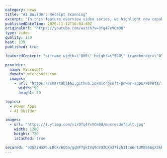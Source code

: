 ```yaml
---
category: news
title: "AI Builder: Receipt scanning"
excerpt: "In this feature overview video series, we highlight new capabilities included in the latest update to AI Builder.  Receipt scanning is a new AI Builder feature that processes receipts to identify and extract information. The AI model identifies receipt data, merchant information, total price, and taxes"
publishedDateTime: 2020-11-12T16:04:40Z
originalUrl: "https://youtube.com/watch?v=Ofq47xVCm0U"
type: video
quality: 139
heat: 139
published: true

featuredContent: "<iframe width=\"800\" height=\"500\" frameborder=\"0\" src=\"https://www.youtube.com/embed/Ofq47xVCm0U\" allow=\"accelerometer; autoplay; encrypted-media; gyroscope; picture-in-picture\" allowfullscreen></iframe>"

provider:
  name: Microsoft
  domain: microsoft.com
  images:
    - url: "https://smartableai.github.io/microsoft-power-apps/assets/images/organizations/microsoft.com-50x50.jpg"
      width: 50
      height: 50

topics:
  - Power Apps
  - AI Builder

images:
  - url: "https://i.ytimg.com/vi/Ofq47xVCm0U/maxresdefault.jpg"
    width: 1280
    height: 720
    isCached: true

secured: "93SziWaXGuLBCX/6QQa/gqNF7gkIVq9dVOZUXm37izh11CuontUMB65AqX3khv151vDyvIW+w8NCBtePDQ16JXZ9tYLIF8sOynyqGzbFuXER5G4CoVmF8xMtZ28BbTUokyObD8FKY6DLHH5xQYjQcCu2xbRr4UvO/ZrX6toQJuJCJpVRD/OUEfoQ50yEkyOLJttmzK2bwqbDZoLFIcBU0fWLrONTB7BFxtB4bqvgh8u5uq3k7+PYy+0kUO8VL5SV/eU6F6T1xDIcCce1emnwGs3WVULTeEnzvf6k2W9dIteLJus8wyEgHCkTwE3XaqfJg2Gw4T5YhjyXPPkg8ft4GgArZujMmEClcMaMU1a+bp769tVOllJQ4Z2itCkulBAzTTFAg9Ys1Gx4aUqMBPrD08Hv6B8eqyd5NhVu76AZkuU=;CEL3QCpx5ILc+XRsW+zh1w=="
---
```


